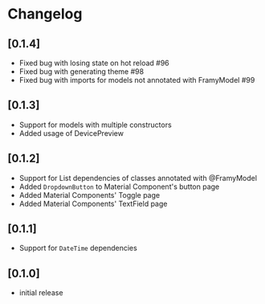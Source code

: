 # Changelog

## [0.1.4]

* Fixed bug with losing state on hot reload #96
* Fixed bug with generating theme #98
* Fixed bug with imports for models not annotated with FramyModel #99

## [0.1.3]

* Support for models with multiple constructors
* Added usage of DevicePreview 

## [0.1.2]

* Support for List dependencies of classes annotated with @FramyModel
* Added `DropdownButton` to Material Component's button page
* Added Material Components' Toggle page
* Added Material Components' TextField page

## [0.1.1]

* Support for `DateTime` dependencies

## [0.1.0]

- initial release

